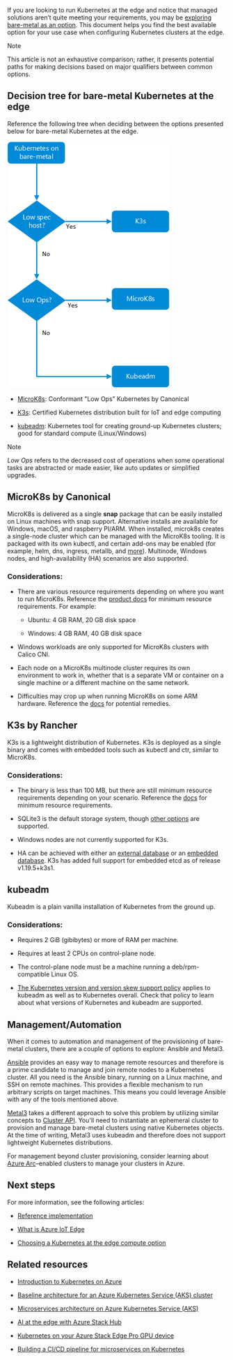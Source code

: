 If you are looking to run Kubernetes at the edge and notice that managed
solutions aren’t quite meeting your requirements, you may be [exploring bare-metal as an option](./choose-kubernetes-edge-compute-option.md). This document helps you find the best available option for your use case when configuring Kubernetes clusters at the edge.

> [!NOTE]
> This article is not an exhaustive comparison; rather, it presents potential paths for making decisions based on major qualifiers between common options.

## Decision tree for bare-metal Kubernetes at the edge 

Reference the following tree when deciding between the options presented below for bare-metal Kubernetes at the edge.

![A flowchart for deciding what bare-metal options to use.](media/choose-bare-metal-kubernetes.png)

-   [MicroK8s](https://microk8s.io/docs): Conformant "Low Ops” Kubernetes by Canonical

-   [K3s](https://rancher.com/docs/k3s): Certified Kubernetes distribution built for IoT and edge computing

-   [kubeadm](https://kubernetes.io/docs/reference/setup-tools/kubeadm): Kubernetes tool for creating ground-up Kubernetes clusters; good for standard compute (Linux/Windows)

> [!NOTE]
> *Low Ops* refers to the decreased cost of operations when some operational tasks are abstracted or made easier, like auto updates or simplified upgrades.

## MicroK8s by Canonical

MicroK8s is delivered as a single **snap** package that can be easily installed on Linux machines with snap support. Alternative installs are available for Windows, macOS, and raspberry PI/ARM. When installed, microk8s creates a single-node cluster which can be managed with the MicroK8s tooling. It is packaged with its own kubectl, and certain add-ons may be enabled (for example, helm, dns, ingress, metallb, and [more](https://microk8s.io/docs/addons#heading--list)). Multinode, Windows nodes, and high-availability (HA) scenarios are also supported.

### Considerations:

-   There are various resource requirements depending on where you want to run MicroK8s. Reference the [product docs](https://microk8s.io/docs) for minimum resource requirements. For example:

    -   Ubuntu: 4 GB RAM, 20 GB disk space

    -   Windows: 4 GB RAM, 40 GB disk space

-   Windows workloads are only supported for MicroK8s clusters with Calico CNI.

-   Each node on a MicroK8s multinode cluster requires its own environment to work in, whether that is a separate VM or container on a single machine or a different machine on the same network.

-   Difficulties may crop up when running MicroK8s on some ARM hardware. Reference the [docs](https://microk8s.io/docs/install-alternatives#heading--arm) for potential remedies.

## K3s by Rancher

K3s is a lightweight distribution of Kubernetes. K3s is deployed as a single binary and comes with embedded tools such as kubectl and ctr, similar to MicroK8s.

### Considerations:

-   The binary is less than 100 MB, but there are still minimum resource requirements depending on your scenario. Reference the [docs](https://rancher.com/docs/k3s/latest/en/installation/installation-requirements/resource-profiling/) for minimum resource requirements.

-   SQLite3 is the default storage system, though [other options](https://rancher.com/docs/k3s/latest/en/installation/datastore/) are supported.

-   Windows nodes are not currently supported for K3s.

-   HA can be achieved with either an [external database](https://rancher.com/docs/k3s/latest/en/installation/ha/) or an [embedded database](https://rancher.com/docs/k3s/latest/en/installation/ha-embedded/). K3s has added full support for embedded etcd as of release v1.19.5+k3s1.

## kubeadm

Kubeadm is a plain vanilla installation of Kubernetes from the ground up.

### Considerations:

-   Requires 2 GiB (gibibytes) or more of RAM per machine.

-   Requires at least 2 CPUs on control-plane node.

-   The control-plane node must be a machine running a deb/rpm-compatible Linux OS.

-   [The Kubernetes version and version skew support policy](https://kubernetes.io/docs/setup/release/version-skew-policy/#supported-versions) applies to kubeadm as well as to Kubernetes overall. Check that policy to learn about what versions of Kubernetes and kubeadm are supported.

## Management/Automation

When it comes to automation and management of the provisioning of bare-metal clusters, there are a couple of options to explore: Ansible and Metal3.

[Ansible](https://docs.ansible.com/) provides an easy way to manage remote resources and therefore is a prime candidate to manage and join remote nodes to a Kubernetes cluster. All you need is the Ansible binary, running on a Linux machine, and SSH on remote machines. This provides a flexible mechanism to run arbitrary scripts on target machines. This means you could leverage Ansible with any of the tools mentioned above.

[Metal3](https://metal3.io/documentation.html) takes a different approach to solve this problem by utilizing similar concepts to [Cluster API](https://cluster-api.sigs.k8s.io/). You'll need to instantiate an ephemeral cluster to provision and manage bare-metal clusters using native Kubernetes objects. At the time of writing, Metal3 uses kubeadm and therefore does not support lightweight Kubernetes distributions.

For management beyond cluster provisioning, consider learning about [Azure Arc](/azure/azure-arc/)–enabled clusters to manage your clusters in Azure.

## Next steps

For more information, see the following articles:

-   [Reference implementation](https://github.com/Azure-Samples/k8s-on-windows-host)

-   [What is Azure IoT Edge](/azure/iot-edge/about-iot-edge)

-   [Choosing a Kubernetes at the edge compute option](./choose-kubernetes-edge-compute-option.md)

## Related resources

-   [Introduction to Kubernetes on Azure](/learn/paths/intro-to-kubernetes-on-azure/)

-   [Baseline architecture for an Azure Kubernetes Service (AKS) cluster](../../reference-architectures/containers/aks/secure-baseline-aks.yml)

-   [Microservices architecture on Azure Kubernetes Service (AKS)](../../reference-architectures/containers/aks-microservices/aks-microservices.yml)

-   [AI at the edge with Azure Stack Hub](../../solution-ideas/articles/ai-at-the-edge.yml)

-   [Kubernetes on your Azure Stack Edge Pro GPU device](/azure/databox-online/azure-stack-edge-gpu-kubernetes-overview)

-   [Building a CI/CD pipeline for microservices on Kubernetes](../../microservices/ci-cd-kubernetes.md)
